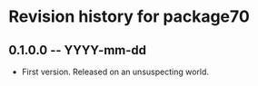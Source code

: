 # Revision history for package70

## 0.1.0.0 -- YYYY-mm-dd

* First version. Released on an unsuspecting world.
